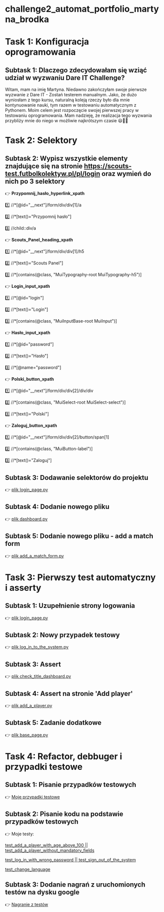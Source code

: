 # challenge2_automat_portfolio_martyna_brodka

#   Task 1: Konfiguracja oprogramowania
  ## Subtask 1: Dlaczego zdecydowałam się wziąć udział w wyzwaniu Dare IT Challenge?
    
  Witam, mam na imię Martyna. Niedawno zakończyłam swoje pierwsze wyzwanie z Dare IT - Zostań testerem manualnym. Jako, że dużo wyniosłam z tego kursu, naturalną koleją rzeczy było dla mnie kontynuowanie nauki, tym razem w testowaniu automatycznym z Pythonem. Moim celem jest rozpoczęcie swojej pierwszej pracy w testowaniu oprogramowania. Mam nadzieję, że realizacja tego wyzwania przybliży mnie do niego w możliwie najkrótszym czasie 😃💪🍀
 
#   Task 2: Selektory
  ## Subtask 2: Wypisz wszystkie elementy znajdujące się na stronie https://scouts-test.futbolkolektyw.pl/pl/login oraz wymień do nich po 3 selektory

👉 **Przypomnij_hasło_hyperlink_xpath**

1️⃣ //*[@id="__next"]/form/div/div[1]/a

2️⃣ //*[text()="Przypomnij hasło"]

3️⃣ //child::div/a

👉 **Scouts_Panel_heading_xpath**

1️⃣ //*[@id="__next"]/form/div/div[1]/h5

2️⃣ //*[text()="Scouts Panel"]

3️⃣ //*[contains(@class, "MuiTypography-root MuiTypography-h5")]

👉 **Login_input_xpath**

1️⃣ //*[@id="login"]

2️⃣ //*[text()="Login"]

3️⃣ //*[contains(@class, "MuiInputBase-root MuiInput")]

👉 **Hasło_input_xpath**

1️⃣ //*[@id="password"]

2️⃣ //*[text()="Hasło"]

3️⃣ //*[@name="password"]

👉 **Polski_button_xpath**

1️⃣ //*[@id="__next"]/form/div/div[2]/div/div

2️⃣ //*[contains(@class, "MuiSelect-root MuiSelect-select")]

3️⃣ //*[text()="Polski"]

👉 **Zaloguj_button_xpath**

1️⃣ //*[@id="__next"]/form/div/div[2]/button/span[1]

2️⃣ //*[contains(@class, "MuiButton-label")]

3️⃣ //*[text()="Zaloguj"]

  ## Subtask 3: Dodawanie selektorów do projektu

  👉 [plik login_page.py](https://drive.google.com/file/d/1LdHD33bwBfDnl-icLolzI86fMZ1Fsd4X/view?usp=drive_link)

  ## Subtask 4: Dodanie nowego pliku

  👉 [plik dashboard.py](https://drive.google.com/file/d/1tDkzutJBS2_RLWI9kK62CHAgS8866uyC/view?usp=drive_link)

  ## Subtask 5: Dodanie nowego pliku - add a match form

  👉 [plik add_a_match_form.py](https://drive.google.com/file/d/1fj1m4UDF-zc7bhKhusjsF1CNXRSsBaEk/view?usp=drive_link)
  
#   Task 3: Pierwszy test automatyczny i asserty
  ## Subtask 1: Uzupełnienie strony logowania
  👉 [plik login_page.py](https://drive.google.com/file/d/1YsZQIgspEi9A_g12IoZoAxMX-pPHO92G/view?usp=drive_link)

  ## Subtask 2: Nowy przypadek testowy
  👉 [plik log_in_to_the_system.py](https://drive.google.com/file/d/1-cMOA0qvtX-Kohymr02NUTfIRI7BeuBU/view?usp=drive_link)

  ## Subtask 3: Assert
  👉 [plik check_title_dashboard.py](https://drive.google.com/file/d/1LgKx9BddTuu7BZD5y3O4NSQ-JU_u8d-V/view?usp=drive_link)

  ## Subtask 4: Assert na stronie 'Add player'
  👉 [plik add_a_player.py](https://drive.google.com/file/d/19wgaOylHJ8IcayoP9S7MaOj98Dkn50yI/view?usp=drive_link)

  ## Subtask 5: Zadanie dodatkowe
  👉 [plik base_page.py](https://drive.google.com/file/d/1bXMHzbUKitCoqiAXjdz7jwLHcNA-rd27/view?usp=drive_link)

#   Task 4: Refactor, debbuger i przypadki testowe
  ## Subtask 1: Pisanie przypadków testowych
  👉 [Moje przypadki testowe](https://docs.google.com/spreadsheets/d/1oCMoi-DnKfkXnT81NxHQOofQZwvXlf0uxOOeNOGXsws/edit?usp=drive_link)

  ## Subtask 2: Pisanie kodu na podstawie przypadków testowych
  👉 Moje testy:
  
  [test_add_a_player_with_age_above_100 || test_add_a_player_without_mandatory_fields](https://github.com/martynabrodka/challenge2_automat_portfolio_martyna/blob/main/test_cases/add_a_player.py)

  [test_log_in_with_wrong_password || test_sign_out_of_the_system](https://github.com/martynabrodka/challenge2_automat_portfolio_martyna/blob/main/test_cases/log_in_to_the_system.py)

  [test_change_language](https://github.com/martynabrodka/challenge2_automat_portfolio_martyna/blob/main/test_cases/check_title_dashboard.py)

  ## Subtask 3: Dodanie nagrań z uruchomionych testów na dysku google
  👉 [Nagranie z testów](https://drive.google.com/file/d/1ehrMYM4nZ5nJTS4R3tR21oAsKGPWIshN/view?usp=drive_link)

